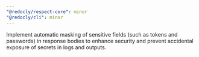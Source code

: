 ```yaml
---
"@redocly/respect-core": minor
"@redocly/cli": minor
---
```


Implement automatic masking of sensitive fields (such as tokens and passwords) in response bodies to enhance security and prevent accidental exposure of secrets in logs and outputs.
